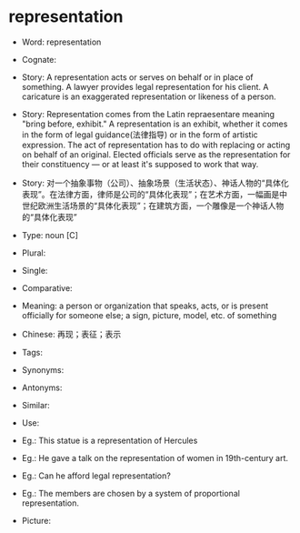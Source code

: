 # representation

- Word: representation
- Cognate: 
- Story: A representation acts or serves on behalf or in place of something. A lawyer provides legal representation for his client. A caricature is an exaggerated representation or likeness of a person.
- Story: Representation comes from the Latin repraesentare meaning "bring before, exhibit." A representation is an exhibit, whether it comes in the form of legal guidance(法律指导) or in the form of artistic expression. The act of representation has to do with replacing or acting on behalf of an original. Elected officials serve as the representation for their constituency — or at least it's supposed to work that way.
- Story: 对一个抽象事物（公司）、抽象场景（生活状态）、神话人物的“具体化表现”。在法律方面，律师是公司的“具体化表现”；在艺术方面，一幅画是中世纪欧洲生活场景的“具体化表现”；在建筑方面，一个雕像是一个神话人物的“具体化表现”

- Type: noun [C]
- Plural: 
- Single: 
- Comparative: 
- Meaning: a person or organization that speaks, acts, or is present officially for someone else; a sign, picture, model, etc. of something
- Chinese: 再现；表征；表示
- Tags: 
- Synonyms: 
- Antonyms: 
- Similar: 
- Use: 
- Eg.: This statue is a representation of Hercules
- Eg.: He gave a talk on the representation of women in 19th-century art.
- Eg.: Can he afford legal representation?
- Eg.: The members are chosen by a system of proportional representation.
- Picture: 

